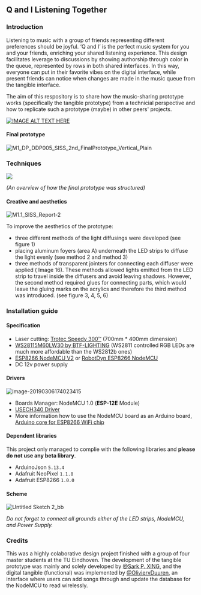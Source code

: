 ## Q and I Listening Together

### Introduction

Listening to music with a group of friends representing different preferences should be joyful. ‘Q and I’ is the perfect music system for you and your friends, enriching your shared listening experience. This design facilitates leverage to discussions by showing authorship through color in the queue, represented by rows in both shared interfaces. In this way, everyone can put in their favorite vibes on the digital interface, while present friends can notice when changes are made in the music queue from the tangible interface. 

The aim of this respository is to share how the music-sharing prototype works (specifically the tangible prototype) from a technicial perspective and how to replicate such a prototype (maybe) in other peers' projects.

[![IMAGE ALT TEXT HERE](https://i.imgur.com/znEqw17.jpg)](https://youtu.be/OCxn1qEDHYc)

#### Final prototype 

![M1_DP_DDP005_SISS_2nd_FinalPrototype_Vertical_Plain](https://i.imgur.com/AJ943cI.jpg)

### Techniques

![](https://i.imgur.com/LXNbLqv.gif)

*(An overview of how the final prototype was structured)*

#### Creative and aesthetics

![M1.1_SISS_Report-2](https://i.imgur.com/PBhvHdR.jpg)

To improve the aesthetics of the prototype:

* three different methods of the light diffusings were developed (see figure 1) 
* placing aluminum foyers (area A) underneath the LED strips to diffuse the light evenly (see method 2 and method 3)
* three methods of transparent jointers for connecting each diffuser were applied ( Image 16). These methods allowed lights emitted from the LED strip to travel inside the diffusers and avoid leaving shadows. However, the second method required glues for connecting parts, which would leave the gluing marks on the acrylics and therefore the third method was introduced. (see figure 3, 4, 5, 6)

### Installation guide

#### Specification 

* Laser cutting: [Trotec Speedy 300™](https://educationguide.tue.nl/programs/bachelor-college/majors/industrial-design/facilities/labs/generic-make-labs/dsearch-lab/) (700mm * 400mm dimension)
* [WS28115M60LW30 by BTF-LIGHTING](https://www.amazon.de/BTF-LIGHTING-300LEDs-adressierbare-Streifen-NichtWasserdicht/dp/B01CNL6CM8/ref=sr_1_2?ie=UTF8&qid=1551889870&sr=8-2&keywords=ws2811%2Bstrip%2B5m&th=1) (WS2811 controlled RGB LEDs are much more affordable than the WS2812b ones)
* [ESP8266 NodeMCU V2](https://www.tinytronics.nl/shop/nl/communicatie/rf(id)-wifi-bt/esp8266-nodemcu-v2) or [RobotDyn ESP8266 NodeMCU](https://www.tinytronics.nl/shop/nl/communicatie/rf(id)-wifi-bt/robotdyn-esp8266-nodemcu)
* DC 12v power supply

#### Drivers

![image-20190306174023415](https://i.imgur.com/5nFtvyq.png) 

* Boards Manager: NodeMCU 1.0 (**ESP-12E** Module)
* [USECH340 Driver](http://www.wch.cn/download/CH341SER_MAC_ZIP.html) 
* More information how to use the NodeMCU board as an Arduino board, [Arduino core for ESP8266 WiFi chip](https://github.com/esp8266/Arduino)

#### Dependent libraries

This project only managed to complie with the following libraries and **please do not use any beta library**.

* ArduinoJson `5.13.4`
* Adafruit NeoPixel `1.1.8`
* Adafruit ESP8266 `1.0.0`

#### Scheme

![Untitled Sketch 2_bb](https://i.imgur.com/RVKtjrP.jpg)

*Do not forget to connect all grounds either of the LED strips, NodeMCU, and Power Supply.* 

### Credits

This was a highly colaborative design project finished with a group of four master students at the TU Eindhoven. The development of the tangible prototype was mainly and solely developed by [@Sark P. XING](https://github.com/sarkrui), and the digital tangible (functional) was implemented by [@OliviervDuuren](https://github.com/OliviervDuuren), an interface where users can add songs through and update the database for the NodeMCU to read wirelessly.

